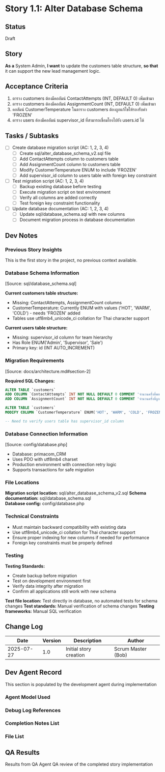 # Story 1.1: Alter Database Schema

## Status
Draft

## Story
**As a** System Admin,
**I want** to update the customers table structure,
**so that** it can support the new lead management logic.

## Acceptance Criteria
1. ตาราง customers ต้องมีคอลัมน์ ContactAttempts (INT, DEFAULT 0) เพิ่มเข้ามา
2. ตาราง customers ต้องมีคอลัมน์ AssignmentCount (INT, DEFAULT 0) เพิ่มเข้ามา
3. คอลัมน์ CustomerTemperature ในตาราง customers ต้องถูกแก้ไขให้รองรับค่า 'FROZEN'
4. ตาราง users ต้องมีคอลัมน์ supervisor_id ที่สามารถเชื่อมโยงไปยัง users.id ได้

## Tasks / Subtasks
- [ ] Create database migration script (AC: 1, 2, 3, 4)
  - [ ] Create sql/alter_database_schema_v2.sql file
  - [ ] Add ContactAttempts column to customers table
  - [ ] Add AssignmentCount column to customers table  
  - [ ] Modify CustomerTemperature ENUM to include 'FROZEN'
  - [ ] Add supervisor_id column to users table with foreign key constraint
- [ ] Test migration script (AC: 1, 2, 3, 4)
  - [ ] Backup existing database before testing
  - [ ] Execute migration script on test environment
  - [ ] Verify all columns are added correctly
  - [ ] Test foreign key constraint functionality
- [ ] Update database documentation (AC: 1, 2, 3, 4)
  - [ ] Update sql/database_schema.sql with new columns
  - [ ] Document migration process in database documentation

## Dev Notes

### Previous Story Insights
This is the first story in the project, no previous context available.

### Database Schema Information
[Source: sql/database_schema.sql]

**Current customers table structure:**
- Missing: ContactAttempts, AssignmentCount columns
- CustomerTemperature: Currently ENUM with values ('HOT', 'WARM', 'COLD') - needs 'FROZEN' added
- Tables use utf8mb4_unicode_ci collation for Thai character support

**Current users table structure:**
- Missing: supervisor_id column for team hierarchy
- Has Role ENUM('Admin', 'Supervisor', 'Sale')
- Primary key: id (INT AUTO_INCREMENT)

### Migration Requirements  
[Source: docs/architecture.md#section-2]

**Required SQL Changes:**
```sql
ALTER TABLE `customers`
ADD COLUMN `ContactAttempts` INT NOT NULL DEFAULT 0 COMMENT 'จำนวนครั้งที่พยายามติดต่อ' AFTER `LastContactDate`,
ADD COLUMN `AssignmentCount` INT NOT NULL DEFAULT 0 COMMENT 'จำนวนครั้งที่ถูกแจกจ่าย' AFTER `ContactAttempts`;

ALTER TABLE `customers`
MODIFY COLUMN `CustomerTemperature` ENUM('HOT', 'WARM', 'COLD', 'FROZEN') DEFAULT 'WARM';

-- Need to verify users table has supervisor_id column
```

### Database Connection Information
[Source: config/database.php]
- Database: primacom_CRM  
- Uses PDO with utf8mb4 charset
- Production environment with connection retry logic
- Supports transactions for safe migration

### File Locations
**Migration script location:** sql/alter_database_schema_v2.sql
**Schema documentation:** sql/database_schema.sql  
**Database config:** config/database.php

### Technical Constraints
- Must maintain backward compatibility with existing data
- Use utf8mb4_unicode_ci collation for Thai character support
- Ensure proper indexing for new columns if needed for performance
- Foreign key constraints must be properly defined

### Testing
**Testing Standards:**
- Create backup before migration
- Test on development environment first
- Verify data integrity after migration
- Confirm all applications still work with new schema

**Test file location:** Test directly in database, no automated tests for schema changes
**Test standards:** Manual verification of schema changes
**Testing frameworks:** Manual SQL verification

## Change Log
| Date | Version | Description | Author |
|------|---------|-------------|--------|
| 2025-07-27 | 1.0 | Initial story creation | Scrum Master (Bob) |

## Dev Agent Record
This section is populated by the development agent during implementation

### Agent Model Used

### Debug Log References

### Completion Notes List

### File List

## QA Results
Results from QA Agent QA review of the completed story implementation